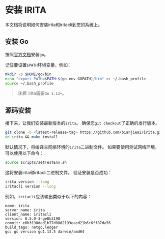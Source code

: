 # 安装 IRITA

本文档将说明如何安装irita和iritacli到您的系统上。

## 安装 Go

按照[官方文档](https://golang.org/doc/install)安装`go`。

记住要设置`$PATH`环境变量，例如：

```bash
mkdir -p $HOME/go/bin
echo "export PATH=$PATH:$(go env GOPATH)/bin" >> ~/.bash_profile
source ~/.bash_profile
```

> _注意_: irita需要`Go 1.13+`。

## 源码安装

接下来，让我们安装最新版本的`irita`。 确保您`git checkout`了正确的发行版本。

```bash
git clone -b <latest-release-tag> https://github.com/bianjieai/irita.git
cd irita && make install
```

默认情况下，将编译主网络环境的`irita`二进制文件。 如果要使用测试网络环境，可以使用以下命令：

```bash
source scripts/setTestEnv.sh
```

这将安装irita和iritacli二进制文件。 验证安装是否成功：

```bash
irita version --long
iritacli version --long
```

例如，`iritacli`应该输出类似于以下的内容：

```text
name: irita
server_name: irita
client_name: iritacli
version: 0.5.0-3-ge0b3198
commit: e0b3198dad1b77d0882193eaed21b6c6ff87da56
build_tags: netgo,ledger
go: go version go1.13.5 darwin/amd64
```
